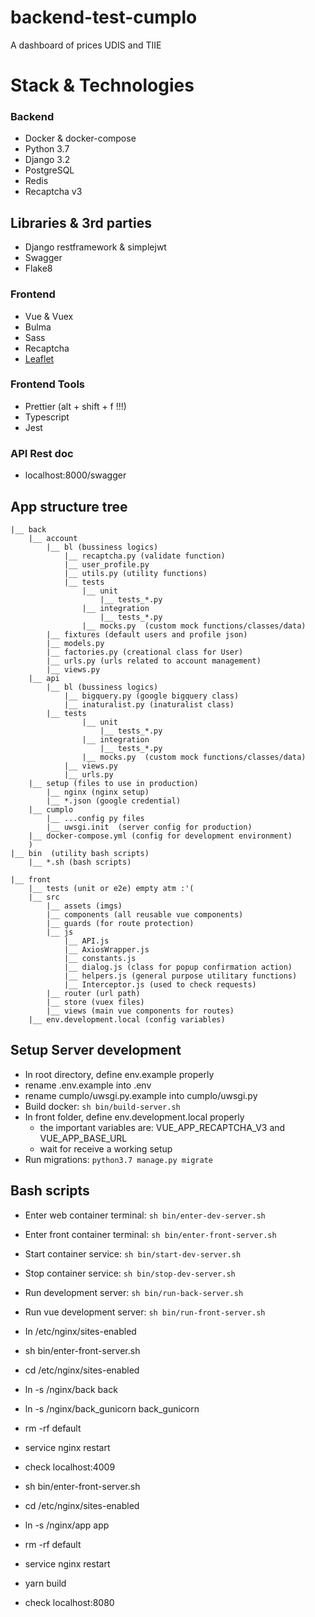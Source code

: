 # backend-test-cumplo

 A dashboard of prices UDIS and TIIE

# Stack & Technologies
### Backend
* Docker & docker-compose
* Python 3.7
* Django 3.2
* PostgreSQL
* Redis
* Recaptcha v3


## Libraries & 3rd parties
* Django restframework & simplejwt
* Swagger
* Flake8

### Frontend
* Vue & Vuex
* Bulma
* Sass
* Recaptcha
* [Leaflet](https://vue2-leaflet.netlify.app/) 

### Frontend Tools
* Prettier (alt + shift + f !!!)
* Typescript
* Jest

### API Rest doc
* localhost:8000/swagger

## App structure tree

```
|__ back
    |__ account
        |__ bl (bussiness logics)
            |__ recaptcha.py (validate function)
            |__ user_profile.py
            |__ utils.py (utility functions)
            |__ tests
                |__ unit
                    |__ tests_*.py
                |__ integration
                    |__ tests_*.py
                |__ mocks.py  (custom mock functions/classes/data)
        |__ fixtures (default users and profile json)
        |__ models.py
        |__ factories.py (creational class for User)
        |__ urls.py (urls related to account management)
        |__ views.py
    |__ api
        |__ bl (bussiness logics)
            |__ bigquery.py (google bigquery class)
            |__ inaturalist.py (inaturalist class)
        |__ tests
                |__ unit
                    |__ tests_*.py
                |__ integration
                    |__ tests_*.py
                |__ mocks.py  (custom mock functions/classes/data)
            |__ views.py
            |__ urls.py
    |__ setup (files to use in production)
        |__ nginx (nginx setup)
        |__ *.json (google credential)
    |__ cumplo
        |__ ...config py files
        |__ uwsgi.init  (server config for production)
    |__ docker-compose.yml (config for development environment)
    )
|__ bin  (utility bash scripts)
    |__ *.sh (bash scripts)

|__ front
    |__ tests (unit or e2e) empty atm :'(
    |__ src
        |__ assets (imgs)
        |__ components (all reusable vue components)
        |__ guards (for route protection)
        |__ js
            |__ API.js
            |__ AxiosWrapper.js
            |__ constants.js
            |__ dialog.js (class for popup confirmation action)
            |__ helpers.js (general purpose utilitary functions)
            |__ Interceptor.js (used to check requests)
        |__ router (url path)
        |__ store (vuex files)
        |__ views (main vue components for routes)
    |__ env.development.local (config variables)
```

## Setup Server development
* In root directory, define env.example properly
* rename .env.example into .env
* rename cumplo/uwsgi.py.example into cumplo/uwsgi.py
* Build docker: `sh bin/build-server.sh`
* In front folder, define env.development.local properly
    - the important variables are: VUE_APP_RECAPTCHA_V3 and VUE_APP_BASE_URL
    - wait for receive a working setup
* Run migrations: `python3.7 manage.py migrate`

## Bash scripts
* Enter web container terminal: `sh bin/enter-dev-server.sh`
* Enter front container terminal: `sh bin/enter-front-server.sh`
* Start container service: `sh bin/start-dev-server.sh`
* Stop container service: `sh bin/stop-dev-server.sh`
* Run development server: `sh bin/run-back-server.sh`
* Run vue development server: `sh bin/run-front-server.sh`

* In /etc/nginx/sites-enabled

- sh bin/enter-front-server.sh
- cd /etc/nginx/sites-enabled
- ln -s /nginx/back back
- ln -s /nginx/back_gunicorn back_gunicorn
- rm -rf default
- service nginx restart
- check localhost:4009

- sh bin/enter-front-server.sh
- cd /etc/nginx/sites-enabled
- ln -s /nginx/app app
- rm -rf default
- service nginx restart
- yarn build
- check localhost:8080
